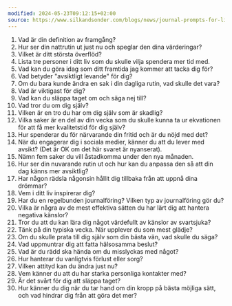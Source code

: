 ```yaml
---
modified: 2024-05-23T09:12:15+02:00
source: https://www.silkandsonder.com/blogs/news/journal-prompts-for-living-with-intention
---
```


1. Vad är din definition av framgång? 
2. Hur ser din nattrutin ut just nu och speglar den dina värderingar? 
3. Vilket är ditt största överflöd? 
4. Lista tre personer i ditt liv som du skulle vilja spendera mer tid med. 
5. Vad kan du göra idag som ditt framtida jag kommer att tacka dig för? 
6. Vad betyder "avsiktligt levande" för dig? 
7. Om du bara kunde ändra en sak i din dagliga rutin, vad skulle det vara? 
8. Vad är viktigast för dig? 
9. Vad kan du släppa taget om och säga nej till? 
10. Vad tror du om dig själv? 
11. Vilken är en tro du har om dig själv som är skadlig? 
12. Vilka saker är en del av din vecka som du skulle kunna ta ur ekvationen för att få mer kvalitetstid för dig själv? 
13. Hur spenderar du för närvarande din fritid och är du nöjd med det? 
14. När du engagerar dig i sociala medier, känner du att du lever med avsikt? (Det är OK om det här svaret är nyanserat). 
15. Nämn fem saker du vill åstadkomma under den nya månaden. 
16. Hur ser din nuvarande rutin ut och hur kan du anpassa den så att din dag känns mer avsiktlig? 
17. Har någon rädsla någonsin hållit dig tillbaka från att uppnå dina drömmar? 
18. Vem i ditt liv inspirerar dig? 
19. Har du en regelbunden journalföring? Vilken typ av journalföring gör du? 
20. Vilka är några av de mest effektiva sätten du har lärt dig att hantera negativa känslor? 
21. Tror du att du kan lära dig något värdefullt av känslor av svartsjuka? 
22. Tänk på din typiska vecka. När upplever du som mest glädje? 
23. Om du skulle prata till dig själv som din bästa vän, vad skulle du säga? 
24. Vad uppmuntrar dig att fatta hälsosamma beslut? 
25. Vad är du rädd ska hända om du misslyckas med något? 
26. Hur hanterar du vanligtvis förlust eller sorg? 
27. Vilken attityd kan du ändra just nu? 
28. Vem känner du att du har starka personliga kontakter med? 
29. Är det svårt för dig att släppa taget? 
30. Hur känner du dig när du tar hand om din kropp på bästa möjliga sätt, och vad hindrar dig från att göra det mer?